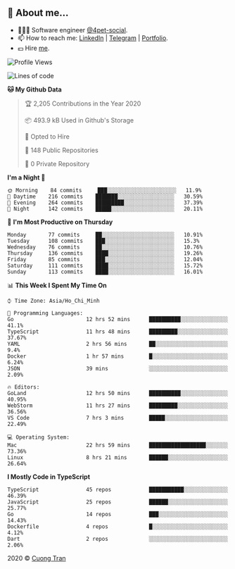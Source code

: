 ## 🦄 About me...

- 🧑🏻‍💻 Software engineer [@4pet-social](https://github.com/4pet-social).
- 📫 How to reach me: [LinkedIn](https://linkedin.com/in/103cuong) | [Telegram](https://t.me/cuong103) | [Portfolio](https://103cuong.github.io/).
- 💵 Hire [me](mailto:103cuong@gmail.com).

<!--START_SECTION:waka-->
![Profile Views](http://img.shields.io/badge/Profile%20Views-13-blue)

![Lines of code](https://img.shields.io/badge/From%20Hello%20World%20I%27ve%20Written-17.6%20million%20lines%20of%20code-blue)

**🐱 My Github Data** 

> 🏆 2,205 Contributions in the Year 2020
 > 
> 📦 493.9 kB Used in Github's Storage 
 > 
> 💼 Opted to Hire
 > 
> 📜 148 Public Repositories
 > 
> 🔑 0 Private Repository 
 > 
**I'm a Night 🦉** 

```text
🌞 Morning    84 commits     ███░░░░░░░░░░░░░░░░░░░░░░   11.9% 
🌆 Daytime    216 commits    ███████░░░░░░░░░░░░░░░░░░   30.59% 
🌃 Evening    264 commits    █████████░░░░░░░░░░░░░░░░   37.39% 
🌙 Night      142 commits    █████░░░░░░░░░░░░░░░░░░░░   20.11%

```
📅 **I'm Most Productive on Thursday** 

```text
Monday       77 commits     ██░░░░░░░░░░░░░░░░░░░░░░░   10.91% 
Tuesday      108 commits    ███░░░░░░░░░░░░░░░░░░░░░░   15.3% 
Wednesday    76 commits     ██░░░░░░░░░░░░░░░░░░░░░░░   10.76% 
Thursday     136 commits    ████░░░░░░░░░░░░░░░░░░░░░   19.26% 
Friday       85 commits     ███░░░░░░░░░░░░░░░░░░░░░░   12.04% 
Saturday     111 commits    ████░░░░░░░░░░░░░░░░░░░░░   15.72% 
Sunday       113 commits    ████░░░░░░░░░░░░░░░░░░░░░   16.01%

```


📊 **This Week I Spent My Time On** 

```text
⌚︎ Time Zone: Asia/Ho_Chi_Minh

💬 Programming Languages: 
Go                       12 hrs 52 mins      ██████████░░░░░░░░░░░░░░░   41.1% 
TypeScript               11 hrs 48 mins      █████████░░░░░░░░░░░░░░░░   37.67% 
YAML                     2 hrs 56 mins       ██░░░░░░░░░░░░░░░░░░░░░░░   9.4% 
Docker                   1 hr 57 mins        █░░░░░░░░░░░░░░░░░░░░░░░░   6.24% 
JSON                     39 mins             ░░░░░░░░░░░░░░░░░░░░░░░░░   2.09%

🔥 Editors: 
GoLand                   12 hrs 50 mins      ██████████░░░░░░░░░░░░░░░   40.95% 
WebStorm                 11 hrs 27 mins      █████████░░░░░░░░░░░░░░░░   36.56% 
VS Code                  7 hrs 3 mins        █████░░░░░░░░░░░░░░░░░░░░   22.49%

💻 Operating System: 
Mac                      22 hrs 59 mins      ██████████████████░░░░░░░   73.36% 
Linux                    8 hrs 21 mins       ██████░░░░░░░░░░░░░░░░░░░   26.64%

```

**I Mostly Code in TypeScript** 

```text
TypeScript               45 repos            ███████████░░░░░░░░░░░░░░   46.39% 
JavaScript               25 repos            ██████░░░░░░░░░░░░░░░░░░░   25.77% 
Go                       14 repos            ███░░░░░░░░░░░░░░░░░░░░░░   14.43% 
Dockerfile               4 repos             █░░░░░░░░░░░░░░░░░░░░░░░░   4.12% 
Dart                     2 repos             ░░░░░░░░░░░░░░░░░░░░░░░░░   2.06%

```



<!--END_SECTION:waka-->

2020 © [Cuong Tran](https://github.com/103cuong)
